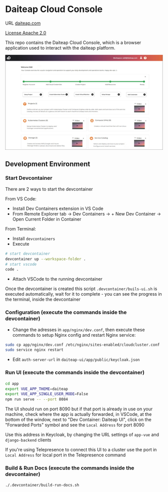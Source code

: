 # Daiteap Cloud Console

URL [daiteap.com](https://www.daiteap.com/)

[License Apache 2.0](./LICENSE)

This repo contains the Daiteap Cloud Console, which is a browser application
used to interact with the daiteap platform.

![Daiteap Console](./img/Console_Start_Screen_GitHub_small.png)

## Development Environment

### Start Devcontainer

There are 2 ways to start the devcontainer

From VS Code:

- Install Dev Containers extension in VS Code
- From Remote Explorer tab -> Dev Containers -> + New Dev Container
  -> Open Current Folder in Container

From Terminal:

- Install `devcontainers`
- Execute

```bash
# start devcontainer
devcontainer up --workspace-folder .
# start vscode
code .
```

- Attach VSCode to the running devcontainer

Once the devcontainer is created this script `.devcontainer/buils-ui.sh` is executed
automatically, wait for it to complete - you can see the progress
in the terminal, inside the devcontainer

### Configuration (execute the commands inside the devcontainer)

- Change the adresses in `app/nginx/dev.conf`,
  then execute these commands to setup Nginx config and restart Nginx service:

```bash
sudo cp app/nginx/dev.conf /etc/nginx/sites-enabled/cloudcluster.conf
sudo service nginx restart
```

- Edit `auth-server-url` in `daiteap-ui/app/public/keycloak.json`

### Run UI (execute the commands inside the devcontainer)

```bash
cd app
export VUE_APP_THEME=daiteap
export VUE_APP_SINGLE_USER_MODE=False
npm run serve -- --port 8084
```

The UI should run on port 8090 but if that port is already in use on your machine,
check where the app is actually forwarded, in VSCode,
at the bottom of the window, next to "Dev Container: Daiteap UI",
click on the "Forwarded Ports" symbol and see the `Local Address` for port 8090

Use this address in Keycloak,
by changing the URL settings of `app-vue` and `django-backend` clients

If you're using Telepresence to connect this UI to a cluster
use the port in `Local Address` for local port in the Telepresence command

### Build & Run Docs (execute the commands inside the devcontainer)

```bash
./.devcontainer/build-run-docs.sh
```
